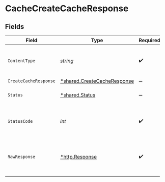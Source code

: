 # CacheCreateCacheResponse


## Fields

| Field                                                                            | Type                                                                             | Required                                                                         | Description                                                                      |
| -------------------------------------------------------------------------------- | -------------------------------------------------------------------------------- | -------------------------------------------------------------------------------- | -------------------------------------------------------------------------------- |
| `ContentType`                                                                    | *string*                                                                         | :heavy_check_mark:                                                               | HTTP response content type for this operation                                    |
| `CreateCacheResponse`                                                            | [*shared.CreateCacheResponse](../../../pkg/models/shared/createcacheresponse.md) | :heavy_minus_sign:                                                               | OK                                                                               |
| `Status`                                                                         | [*shared.Status](../../../pkg/models/shared/status.md)                           | :heavy_minus_sign:                                                               | Default error response                                                           |
| `StatusCode`                                                                     | *int*                                                                            | :heavy_check_mark:                                                               | HTTP response status code for this operation                                     |
| `RawResponse`                                                                    | [*http.Response](https://pkg.go.dev/net/http#Response)                           | :heavy_check_mark:                                                               | Raw HTTP response; suitable for custom response parsing                          |